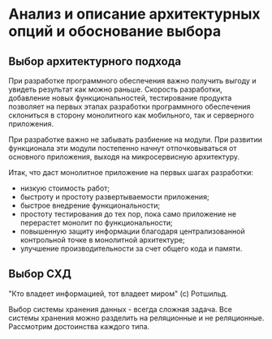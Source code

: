 # Анализ и описание архитектурных опций и обоснование выбора
## Выбор архитектурного подхода
При разработке программного обеспечения важно получить выгоду и увидеть результат как можно раньше. Скорость разработки, добавление новых функциональностей, тестирование продукта позволяет на первых этапах разработки программного обеспечения склониться в сторону монолитного как мобильного, так и серверного приложения.

При разработке важно не забывать разбиение на модули. При развитии функционала эти модули постепенно начнут отпочковываться от основного приложения, выходя на микросервисную архитектуру.

Итак, что даст монолитное приложение на первых шагах разработки:
- низкую стоимость работ;
- быстроту и простоту развертываемости приложения;
- быстрое внедрение функциональности;
- простоту тестирования до тех пор, пока само приложение не перерастет монолит по функциональности;
- повышенную защиту информации благодаря централизованной контрольной точке в монолитной архитектуре;
- улучшение производительности за счет общего кода и памяти.

## Выбор СХД
"Кто владеет информацией, тот владеет миром" (с) Ротшильд.

Выбор системы хранения данных - всегда сложная задача. Все системы хранения можно разделить на реляционные и не реляционные. Рассмотрим достоинства каждого типа.
